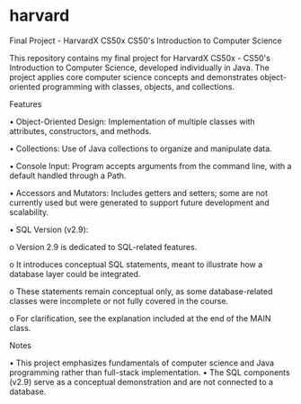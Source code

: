 # harvard
Final Project - HarvardX CS50x
CS50's Introduction to Computer Science

This repository contains my final project for HarvardX CS50x - CS50's
Introduction to Computer Science, developed individually in Java.
The project applies core computer science concepts and demonstrates object-oriented programming with classes, objects, and collections.

Features

•	Object-Oriented Design: Implementation of multiple classes with attributes, constructors, and methods.

•	Collections: Use of Java collections to organize and manipulate data.

•	Console Input: Program accepts arguments from the command line, with a default handled through a Path.

•	Accessors and Mutators: Includes getters and setters; some are not currently used but were generated to support future development and scalability.

•	SQL Version (v2.9):

o	Version 2.9 is dedicated to SQL-related features.

o	It introduces conceptual SQL statements, meant to illustrate how a database layer could be integrated.

o	These statements remain conceptual only, as some database-related classes were incomplete or not fully covered in the course.

o	For clarification, see the explanation included at the end of the MAIN class.

Notes

•	This project emphasizes fundamentals of computer science and Java programming rather than full-stack implementation.
•	The SQL components (v2.9) serve as a conceptual demonstration and are not connected to a database.

